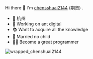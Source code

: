 Hi there 👋
I'm [chensshuai2144](https://www.yuque.com/chenshuai) (期贤) .
* 📍 杭州
* 🍉 Working on [ant digital](https://www.antdigital.com/)
* 📚 Want to acquire all the knowledge
* 👫 Married no child
* 🦸‍♂️ Become a great programmer 


![wrapped_chenshuai2144](https://user-images.githubusercontent.com/8186664/223007829-aedee962-7547-491a-aa51-57280695554a.png)
